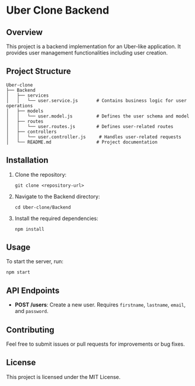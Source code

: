 # Uber Clone Backend

## Overview
This project is a backend implementation for an Uber-like application. It provides user management functionalities including user creation.

## Project Structure
```
Uber-clone
├── Backend
│   ├── services
│   │   └── user.service.js       # Contains business logic for user operations
│   ├── models
│   │   └── user.model.js         # Defines the user schema and model
│   ├── routes
│   │   └── user.routes.js        # Defines user-related routes
│   ├── controllers
│   │   └── user.controller.js     # Handles user-related requests
│   └── README.md                 # Project documentation
```

## Installation
1. Clone the repository:
   ```
   git clone <repository-url>
   ```
2. Navigate to the Backend directory:
   ```
   cd Uber-clone/Backend
   ```
3. Install the required dependencies:
   ```
   npm install
   ```

## Usage
To start the server, run:
```
npm start
```

## API Endpoints
- **POST /users**: Create a new user. Requires `firstname`, `lastname`, `email`, and `password`.

## Contributing
Feel free to submit issues or pull requests for improvements or bug fixes. 

## License
This project is licensed under the MIT License.